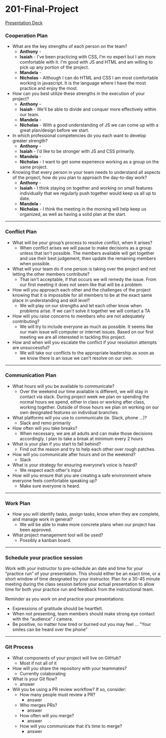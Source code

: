 # 201-Final-Project

[Presentation Deck](https://docs.google.com/presentation/d/1EzijeOKxA2__t8r-Jcm0nbHdIzTSbT_RMQpIgDp7quI/edit?usp=sharing)

### Cooperation Plan

- What are the key strengths of each person on the team?
    - **Anthony** - 
    - **Isaiah** - I've been practicing with CSS, I'm no expert but I am more comfortable with it.  I'm good with JS and HTML and am willing to pick up any portion of the project.
    - **Mandela** -
    - **Nicholas** - Although I can do HTML and CSS I am most comfortable working in javascript. It is the language where I have the most practice and enjoy the most.
- How can you best utilize these strengths in the execution of your project?
    - **Anthony** - 
    - **Isaiah** - We'll be able to divide and conquer more effectively within our team.
    - **Mandela** -
    - **Nicholas** - With a good understanding of JS we can come up with a great plan/design before we start. 
- In which professional competencies do you each want to develop greater strength?
    - **Anthony** - 
    - **Isaiah** - I'd like to be stronger with JS and CSS primarily.
    - **Mandela** -
    - **Nicholas** - I want to get some experience working as a group on the same project.
- Knowing that every person in your team needs to understand all aspects of the project, how do you plan to approach the day-to-day work?
    - **Anthony** - 
    - **Isaiah** - I think staying on together and working on small features individually that we regularly push together would keep us all up to date.
    - **Mandela** -
    - **Nicholas** - I think the meeting in the morning will help keep us organized, as well as having a solid plan at the start. 


----------------------------

### Conflict Plan

- What will be your group’s process to resolve conflict, when it arises?
    - When conflict arises we will pause to make decisions as a group unless that isn't possible.  The members available will get together and use their best judgement, then update the remaining members when possible.
- What will your team do if one person is taking over the project and not letting the other members contribute?
    - That isn't acceptable, if that occurs we will remedy the issue.  From our first meeting it does not seem like that will be a problem.
- How will you approach each other and the challenges of the project knowing that it is impossible for all members to be at the exact same place in understanding and skill level?
    - We will play on our strengths and let each other know when problems arise.  If we can't solve it together we will contact a TA
- How will you raise concerns to members who are not adequately contributing?
    - We will try to include everyone as much as possible.  It seems like our main issue will computer or internet issues.  Based on our first meeting we are all interested in tackling this project.
- How and when will you escalate the conflict if your resolution attempts are unsuccessful?
    - We will take our conflicts to the appropriate leadership as soon as we know there is an issue we can't resolve on our own.  

--------------

### Communication Plan


- What hours will you be available to communicate?
    - Over the weekend our time available is different, we will stay in contact via slack.  During project week we plan on spending the normal hours we spend, either in class or working after class, working together.  Outside of those hours we plan on working on our own designated features on individual branches.
- What platforms will you use to communicate (ie. Slack, phone …)?
    - Slack and remo primarily
- How often will you take breaks?
    - When necessary, we are all adults and can make those decisions accordingly.  I plan to take a break at minimum every 2 hours
- What is your plan if you start to fall behind?
    - Find out the reason and try to help each other over rough patches.
- How will you communicate after hours and on the weekend?
    - Slack
- What is your strategy for ensuring everyone’s voice is heard?
    - We respect each other's input
- How will you ensure that you are creating a safe environment where everyone feels comfortable speaking up?
    - Make sure everyone is heard.

----------

### Work Plan


- How you will identify tasks, assign tasks, know when they are complete, and manage work in general?
    - We will be able to make more concrete plans when our project has been approved.
- What project management tool will be used?
    - Possibly a kanban board.


-------------------

### Schedule your practice session

Work with your instructor to pre-schedule an date and time for your “practice run” of your presentation. This should either be an exact time, or a short window of time designated by your instructor. Plan for a 30-45 minute meeting during the class session before your actual presentation to allow time for both your practice run and feedback from the instructional team.

Reminder as you work on and practice your presentations:

- Expressions of gratitude should be heartfelt.
- When not presenting, team members should make strong eye contact with the “audience” / camera.
- Be positive, no matter how tired or burned out you may feel … “Your smiles can be heard over the phone”

------------

### Git Process


- What components of your project will live on GitHub?
    - Most if not all of it
- How will you share the repository with your teammates?
    - Currently colaborating
- What is your Git flow?
    - answer
- Will you be using a PR review workflow? If so, consider:
    - How many people must review a PR?
        - answer
    - Who merges PRs?
        - answer
    - How often will you merge?
        - answer
    - How will you communicate that it’s time to merge?
        - answer



